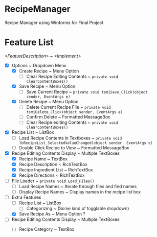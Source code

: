 # RecipeManager
 Recipe Manager using Winforms for Final Project

# Feature List
*\<FeatureDescription> ~ \<Implement>*
 - [x] Options ~ Dropdown Menu
    - [x] Create Recipe ~ Menu Option
      - [ ] Clear Recipe Editing Contents ~ `private void ClearContentBoxes()`
    - [x] Save Recipe ~ Menu Option
      - [ ] Save Current Recipe ~ `private void tsmiSave_Click(object sender, EventArgs e)`
    - [x] Delete Recipe ~ Menu Option
      - [ ] Delete Current Recipe File ~ `private void tsmiDelete_Click(object sender, EventArgs e)`
      - [ ] Confirm Delete ~ Formatted MessageBox
      - [ ] Clear Recipe editing Contents ~ `private void ClearContentBoxes()`
 - [x] Recipe List ~ ListBox
    - [ ] Load Recipe Contents in Textboxes ~ `private void lbRecipeList_SelectedValueChanged(object sender, EventArgs e)`
    - [ ] Double Click Recipe to View ~ Formatted MessageBox
 - [x] Recipe Editing Contents Display ~ Multiple TextBoxes
    - [x] Recipe Name ~ TextBox
    - [x] Recipe Description ~ RichTextBox
    - [x] Recipe Ingredient List ~ RichTextBox
    - [x] Recipe Directions ~ RichTextBox
 - [ ] File Loader ~ `private void Load_Files()`
    - [ ] Load Recipe Names ~ Iterate through files and find names
    - [ ] Display Recipe Names ~ Display names in the recipe list box

 - [ ] Extra Features
    - [ ] Recipe List ~ ListBox
       - [ ] Categorizing ~ (Some kind of togglable dropdown)
   - [x] Save Recipe As ~ Menu Option ?
 - [ ] Recipe Editing Contents Display ~ Multiple TextBoxes
    - [ ] Recipe Category ~ TextBox

